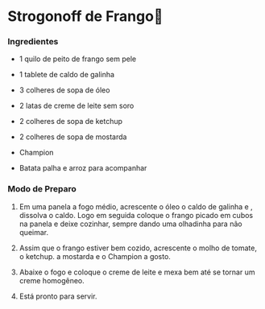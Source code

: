 #  Strogonoff de Frango:chicken:

### Ingredientes

-  1 quilo de peito de frango sem pele

-  1 tablete de caldo de galinha
-  3 colheres de sopa de óleo
-  2 latas de creme de leite sem soro
-  2 colheres de sopa de ketchup
-  2 colheres de sopa de mostarda
-  Champion
-  Batata palha e arroz para acompanhar

  

### Modo de Preparo

1. Em uma panela a fogo médio, acrescente o óleo o caldo de galinha e , dissolva o caldo. Logo em seguida coloque o frango picado em cubos na panela e deixe cozinhar, sempre dando uma olhadinha para não queimar.

2. Assim que o frango estiver bem cozido, acrescente o molho de tomate, o ketchup. a mostarda e o Champion a gosto.

3. Abaixe o fogo e coloque o creme de leite e mexa bem até se tornar um creme homogêneo.

4. Está pronto para servir.

   



